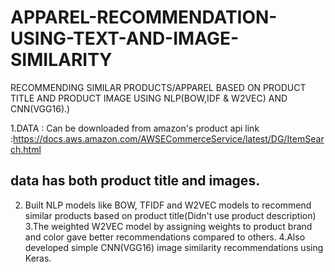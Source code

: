 # APPAREL-RECOMMENDATION-USING-TEXT-AND-IMAGE-SIMILARITY
RECOMMENDING SIMILAR PRODUCTS/APPAREL BASED ON PRODUCT TITLE AND PRODUCT IMAGE USING NLP(BOW,IDF &amp; W2VEC) AND CNN(VGG16).)

1.DATA : Can be downloaded from amazon's product api 
link :https://docs.aws.amazon.com/AWSECommerceService/latest/DG/ItemSearch.html
## data has both product title and images.
2. Built NLP models like BOW, TFIDF and W2VEC models to recommend similar products based on product title(Didn't use product description)
3.The weighted W2VEC model by assigning weights to product brand and color gave better recommendations compared to others.
4.Also developed simple CNN(VGG16) image similarity recommendations using Keras.
